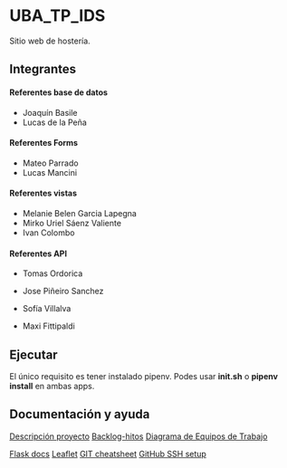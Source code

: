 # UBA_TP_IDS
Sitio web de hostería.

## Integrantes

#### Referentes base de datos
- Joaquín Basile
- Lucas de la Peña

#### Referentes Forms
- Mateo Parrado
- Lucas Mancini

#### Referentes vistas
- Melanie Belen Garcia Lapegna
- Mirko Uriel Sáenz Valiente
- Ivan Colombo

#### Referentes API
- Tomas Ordorica

- Jose Piñeiro Sanchez
- Sofía Villalva
- Maxi Fittipaldi


## Ejecutar
El único requisito es tener instalado pipenv.
Podes usar **init.sh** o **pipenv install** en
ambas apps.

## Documentación y ayuda
[Descripción proyecto](https://docs.google.com/document/d/1mb9RKfqSAJfvnvmGMwoJfzLQW7B9jlwTmD1y_JOt8-A/edit?usp=sharing)
[Backlog-hitos](https://docs.google.com/document/d/1R4y3L9an2E5DqzXhLTx_3DH_y7Y3vlkNs5IGeWhuxcY/edit?usp=sharing)
[Diagrama de Equipos de Trabajo](https://lucid.app/lucidchart/0f51fec8-f261-472e-b8aa-eda9c11165a8/edit?viewport_loc=1336%2C-162%2C3282%2C1461%2C0_0&invitationId=inv_fb9dc69a-cd15-4fab-ba45-fca009497494)

[Flask docs](https://flask.palletsprojects.com/en/3.0.x/)
[Leaflet](https://leafletjs.com/examples.html)
[GIT cheatsheet](https://education.github.com/git-cheat-sheet-education.pdf)
[GitHub SSH setup](https://docs.github.com/en/authentication/connecting-to-github-with-ssh)

